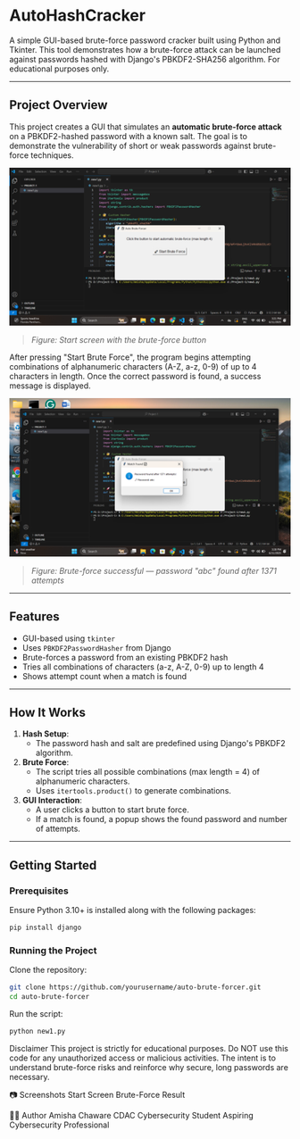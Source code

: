 ﻿# AutoHashCracker

A simple GUI-based brute-force password cracker built using Python and Tkinter. This tool demonstrates how a brute-force attack can be launched against passwords hashed with Django's PBKDF2-SHA256 algorithm. For educational purposes only.

---

## Project Overview

This project creates a GUI that simulates an **automatic brute-force attack** on a PBKDF2-hashed password with a known salt. The goal is to demonstrate the vulnerability of short or weak passwords against brute-force techniques.

![GUI Start](./Screenshot%20(28).png)
> *Figure: Start screen with the brute-force button*

After pressing "Start Brute Force", the program begins attempting combinations of alphanumeric characters (A-Z, a-z, 0-9) of up to 4 characters in length. Once the correct password is found, a success message is displayed.

![Password Found](./Screenshot%20(29).png)
> *Figure: Brute-force successful — password "abc" found after 1371 attempts*

---

## Features

- GUI-based using `tkinter`
- Uses `PBKDF2PasswordHasher` from Django
- Brute-forces a password from an existing PBKDF2 hash
- Tries all combinations of characters (a-z, A-Z, 0-9) up to length 4
- Shows attempt count when a match is found

---

## How It Works

1. **Hash Setup**: 
   - The password hash and salt are predefined using Django's PBKDF2 algorithm.
2. **Brute Force**: 
   - The script tries all possible combinations (max length = 4) of alphanumeric characters.
   - Uses `itertools.product()` to generate combinations.
3. **GUI Interaction**: 
   - A user clicks a button to start brute force.
   - If a match is found, a popup shows the found password and number of attempts.

---

## Getting Started

### Prerequisites

Ensure Python 3.10+ is installed along with the following packages:

```bash
pip install django
```

### Running the Project

Clone the repository:
```bash
git clone https://github.com/yourusername/auto-brute-forcer.git
cd auto-brute-forcer
```
Run the script:
```bash
python new1.py
```

Disclaimer
This project is strictly for educational purposes.
Do NOT use this code for any unauthorized access or malicious activities. The intent is to understand brute-force risks and reinforce why secure, long passwords are necessary.

📷 Screenshots
Start Screen	Brute-Force Result

🙋‍♀️ Author
Amisha Chaware
CDAC Cybersecurity Student
Aspiring Cybersecurity Professional
